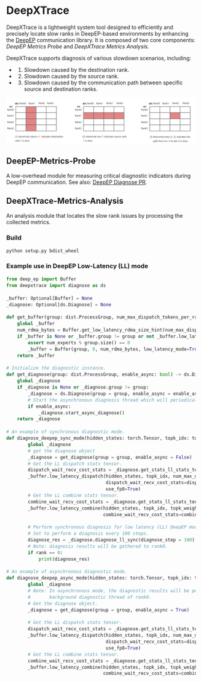 # DeepXTrace

DeepXTrace is a lightweight system tool designed to efficiently and precisely locate slow ranks in DeepEP-based environments by enhancing the [DeepEP](https://github.com/deepseek-ai/DeepEP) communication library. It is composed of two core components: *DeepEP Metrics Probe* and *DeepXTrace Metrics Analysis*.

DeepXTrace supports diagnosis of various slowdown scenarios, including:

* 1. Slowdown caused by the destination rank.
* 2. Slowdown caused by the source rank.
* 3. Slowdown caused by the communication path between specific source and destination ranks.


![slow](figures/slow.png)

##  DeepEP-Metrics-Probe

A low-overhead module for measuring critical diagnostic indicators during DeepEP communication. See also: [DeepEP Diagnose PR](https://github.com/deepseek-ai/DeepEP/pull/311).

## DeepXTrace-Metrics-Analysis

An analysis module that locates the slow rank issues by processing the collected metrics.

### Build
```shell
python setup.py bdist_wheel
```

### Example use in DeepEP Low-Latency (LL) mode

```python
from deep_ep import Buffer
from deepxtrace import diagnose as ds

_buffer: Optional[Buffer] = None
_diagnose: Optional[ds.Diagnose] = None

def get_buffer(group: dist.ProcessGroup, num_max_dispatch_tokens_per_rank: int, hidden: int, num_experts: int) -> Buffer:
    global _buffer
    num_rdma_bytes = Buffer.get_low_latency_rdma_size_hint(num_max_dispatch_tokens_per_rank, hidden, group.size(), num_experts)
    if _buffer is None or _buffer.group != group or not _buffer.low_latency_mode or _buffer.num_rdma_bytes < num_rdma_bytes:
        assert num_experts % group.size() == 0
        _buffer = Buffer(group, 0, num_rdma_bytes, low_latency_mode=True, num_qps_per_rank=num_experts // group.size())
    return _buffer

# Initialize the diagnostic instance.
def get_diagnose(group: dist.ProcessGroup, enable_async: bool) -> ds.Diagnose:
    global _diagnose
    if _diagnose is None or _diagnose.group != group:
        _diagnose = ds.Diagnose(group = group, enable_async = enable_async)
        # Start the asynchronous diagnosis thread which will periodically perform diagnosis.
        if enable_async:
            _diagnose.start_async_diagnose()
    return _diagnose

# An example of synchronous diagnostic mode.
def diagnose_deepep_sync_mode(hidden_states: torch.Tensor, topk_idx: torch.Tensor, num_max_dispatch_tokens_per_rank: int, num_experts: int, group: dist.ProcessGroup):
        global _diagnose
        # get the diagnose object
        _diagnose = get_diagnose(group = group, enable_async = False)
        # Get the LL dispatch stats tensor.
        dispatch_wait_recv_cost_stats = _diagnose.get_stats_ll_stats_tensor()[0]
        _buffer.low_latency_dispatch(hidden_states, topk_idx, num_max_dispatch_tokens_per_rank, num_experts,
                                     dispatch_wait_recv_cost_stats=dispatch_wait_recv_cost_stats,
                                     use_fp8=True)
        # Get the LL combine stats tensor.
        combine_wait_recv_cost_stats = _diagnose.get_stats_ll_stats_tensor()[1]
        _buffer.low_latency_combine(hidden_states, topk_idx, topk_weights, handle, use_logfmt=use_logfmt,
                                    combine_wait_recv_cost_stats=combine_wait_recv_cost_stats)

        # Perform synchronous diagnosis for low latency (LL) DeepEP mode.
        # Set to perform a diagnosis every 100 steps.
        diagnose_res = _diagnose.diagnose_ll_sync(diagnose_step = 100)
        # Note: diagnosis results will be gathered to rank0.
        if rank == 0:
            print(diagnose_res)

# An example of asynchronous diagnostic mode.
def diagnose_deepep_async_mode(hidden_states: torch.Tensor, topk_idx: torch.Tensor, num_max_dispatch_tokens_per_rank: int, num_experts: int, group: dist.ProcessGroup):
        global _diagnose
        # Note: In asynchronous mode, the diagnostic results will be periodically output in the
        #       background diagnostic thread of rank0. 
        # Get the diagnose object.
        _diagnose = get_diagnose(group = group, enable_async = True)

        # Get the LL dispatch stats tensor.
        dispatch_wait_recv_cost_stats = _diagnose.get_stats_ll_stats_tensor()[0]
        _buffer.low_latency_dispatch(hidden_states, topk_idx, num_max_dispatch_tokens_per_rank, num_experts,
                                     dispatch_wait_recv_cost_stats=dispatch_wait_recv_cost_stats,
                                     use_fp8=True)
        # Get the LL combine stats tensor.
        combine_wait_recv_cost_stats = _diagnose.get_stats_ll_stats_tensor()[1]
        _buffer.low_latency_combine(hidden_states, topk_idx, topk_weights, handle, use_logfmt=use_logfmt,
                                    combine_wait_recv_cost_stats=combine_wait_recv_cost_stats)
```
